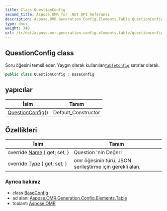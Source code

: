 ```yaml
---
title: Class QuestionConfig
second_title: Aspose.OMR for .NET API Referansı
description: Aspose.OMR.Generation.Config.Elements.Table.QuestionConfig sınıf. Soru öğesini temsil eder. Yaygın olarak kullanılanTableConfig satırlar olarak.
type: docs
weight: 340
url: /tr/net/aspose.omr.generation.config.elements.table/questionconfig/
---
```

## QuestionConfig class

Soru öğesini temsil eder. Yaygın olarak kullanılan[`TableConfig`](../tableconfig/) satırlar olarak.

```csharp
public class QuestionConfig : BaseConfig
```

## yapıcılar

| İsim | Tanım |
| --- | --- |
| [QuestionConfig](questionconfig/)() | Default_Constructor |

## Özellikleri

| İsim | Tanım |
| --- | --- |
| override [Name](../../aspose.omr.generation.config.elements.table/questionconfig/name/) { get; set; } | Question 'nin Değeri |
| override [Type](../../aspose.omr.generation.config.elements.table/questionconfig/type/) { get; set; } | omr öğesinin türü. JSON serileştirme için gerekli alan. |

### Ayrıca bakınız

* class [BaseConfig](../../aspose.omr.generation.config/baseconfig/)
* ad alanı [Aspose.OMR.Generation.Config.Elements.Table](../../aspose.omr.generation.config.elements.table/)
* toplantı [Aspose.OMR](../../)


